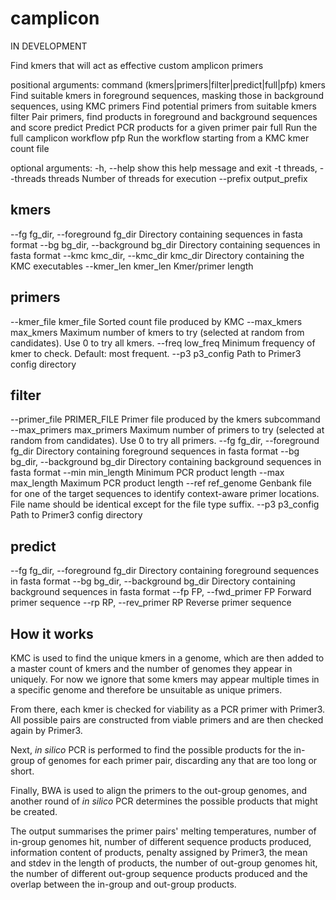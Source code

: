 # camplicon

IN DEVELOPMENT

Find kmers that will act as effective custom amplicon primers

positional arguments:
  command (kmers|primers|filter|predict|full|pfp)
    kmers               Find suitable kmers in foreground sequences, masking
                        those in background sequences, using KMC
    primers             Find potential primers from suitable kmers
    filter              Pair primers, find products in foreground and
                        background sequences and score
    predict             Predict PCR products for a given primer pair
    full                Run the full camplicon workflow
    pfp                 Run the workflow starting from a KMC kmer count file

optional arguments:
  -h, --help            show this help message and exit
  -t threads, --threads threads
                        Number of threads for execution
  --prefix output_prefix

## kmers

  --fg fg_dir, --foreground fg_dir
                        Directory containing sequences in fasta format
  --bg bg_dir, --background bg_dir
                        Directory containing sequences in fasta format
  --kmc kmc_dir, --kmc_dir kmc_dir
                        Directory containing the KMC executables
  --kmer_len kmer_len   Kmer/primer length

## primers

  --kmer_file kmer_file
                        Sorted count file produced by KMC
  --max_kmers max_kmers
                        Maximum number of kmers to try (selected at random
                        from candidates). Use 0 to try all kmers.
  --freq low_freq       Minimum frequency of kmer to check. Default: most
                        frequent.
  --p3 p3_config        Path to Primer3 config directory

## filter

  --primer_file PRIMER_FILE
                        Primer file produced by the kmers subcommand
  --max_primers max_primers
                        Maximum number of primers to try (selected at random
                        from candidates). Use 0 to try all primers.
  --fg fg_dir, --foreground fg_dir
                        Directory containing foreground sequences in fasta
                        format
  --bg bg_dir, --background bg_dir
                        Directory containing background sequences in fasta
                        format
  --min min_length      Minimum PCR product length
  --max max_length      Maximum PCR product length
  --ref ref_genome      Genbank file for one of the target sequences to
                        identify context-aware primer locations. File name
                        should be identical except for the file type suffix.
  --p3 p3_config        Path to Primer3 config directory

## predict

  --fg fg_dir, --foreground fg_dir
                        Directory containing foreground sequences in fasta
                        format
  --bg bg_dir, --background bg_dir
                        Directory containing background sequences in fasta
                        format
  --fp FP, --fwd_primer FP
                        Forward primer sequence
  --rp RP, --rev_primer RP
                        Reverse primer sequence

## How it works
KMC is used to find the unique kmers in a genome, which are then added to a master count of kmers and the number of genomes they appear in uniquely. For now we ignore that some kmers may appear multiple times in a specific genome and therefore be unsuitable as unique primers.

From there, each kmer is checked for viability as a PCR primer with Primer3. All possible pairs are constructed from viable primers and are then checked again by Primer3.

Next, *in silico* PCR is performed to find the possible products for the in-group of genomes for each primer pair, discarding any that are too long or short.

Finally, BWA is used to align the primers to the out-group genomes, and another round of *in silico* PCR determines the possible products that might be created.

The output summarises the primer pairs' melting temperatures, number of in-group genomes hit, number of different sequence products produced, information content of products, penalty assigned by Primer3, the mean and stdev in the length of products, the number of out-group genomes hit, the number of different out-group sequence products produced and the overlap between the in-group and out-group products.
